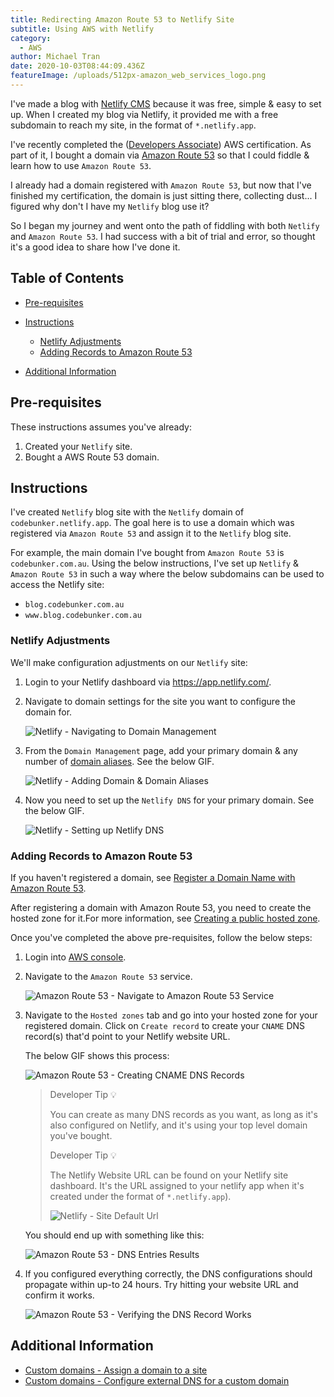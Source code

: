 ```yaml
---
title: Redirecting Amazon Route 53 to Netlify Site
subtitle: Using AWS with Netlify
category:
  - AWS
author: Michael Tran
date: 2020-10-03T08:44:09.436Z
featureImage: /uploads/512px-amazon_web_services_logo.png
---
```

I've made a blog with [Netlify CMS](https://www.netlifycms.org/docs/start-with-a-template/) because it was free, simple & easy to set up. When I created my blog via Netlify, it provided me with a free subdomain to reach my site, in the format of `*.netlify.app`.

I've recently completed the ([Developers Associate](https://aws.amazon.com/certification/certified-developer-associate/)) AWS certification. As part of it, I bought a domain via [Amazon Route 53](https://aws.amazon.com/route53/) so that I could fiddle & learn how to use `Amazon Route 53`.

I already had a domain registered with `Amazon Route 53`, but now that I've finished my certification, the domain is just sitting there, collecting dust... I figured why don't I have my `Netlify` blog use it?

So I began my journey and went onto the path of fiddling with both `Netlify` and `Amazon Route 53`. I had success with a bit of trial and error, so thought it's a good idea to share how I've done it.

<!-- omit in toc -->

## Table of Contents

* [Pre-requisites](#pre-requisites)
* [Instructions](#instructions)

  * [Netlify Adjustments](#netlify-adjustments)
  * [Adding Records to Amazon Route 53](#adding-records-to-amazon-route-53)
* [Additional Information](#additional-information)

## Pre-requisites

These instructions assumes you've already:

1. Created your `Netlify` site.
2. Bought a AWS Route 53 domain.

## Instructions

I've created `Netlify` blog site with the `Netlify` domain of `codebunker.netlify.app`. The goal here is to use a domain which was registered via `Amazon Route 53` and assign it to the `Netlify` blog site.

For example, the main domain I've bought from `Amazon Route 53` is `codebunker.com.au`. Using the below instructions, I've set up `Netlify` & `Amazon Route 53` in such a way where the below subdomains can be used to access the Netlify site:

* `blog.codebunker.com.au`
* `www.blog.codebunker.com.au`

### Netlify Adjustments

We'll make configuration adjustments on our `Netlify` site:

1. Login to your Netlify dashboard via <https://app.netlify.com/>.
2. Navigate to domain settings for the site you want to configure the domain for.

   ![Netlify - Navigating to Domain Management](/uploads/netlify-navigating-to-domain-management.gif "Netlify - Navigating to Domain Management")
3. From the `Domain Management` page, add your primary domain & any number of [domain aliases](https://docs.netlify.com/domains-https/custom-domains/#definitions). See the below GIF.

   ![Netlify - Adding Domain & Domain Aliases](/uploads/netlify-adding-domain-domain-aliases.gif "Netlify - Adding Domain & Domain Aliases")
4. Now you need to set up the `Netlify DNS` for your primary domain. See the below GIF.

   ![Netlify - Setting up Netlify DNS](/uploads/netlify-setting-up-netlify-dns.gif "Netlify - Setting up Netlify DNS")

### Adding Records to Amazon Route 53

If you haven't registered a domain, see [Register a Domain Name with Amazon Route 53](https://aws.amazon.com/getting-started/hands-on/get-a-domain/).

After registering a domain with Amazon Route 53, you need to create the hosted zone for it.For more information, see [Creating a public hosted zone](https://docs.aws.amazon.com/Route53/latest/DeveloperGuide/CreatingHostedZone.html).

Once you've completed the above pre-requisites, follow the below steps:

1. Login into [AWS console](https://console.aws.amazon.com/console/home?nc2=h_ct&src=header-signin).
2. Navigate to the `Amazon Route 53` service.

   ![Amazon Route 53 - Navigate to Amazon Route 53 Service](/uploads/amazon-route-53-navigate-to-amazon-route-53.gif "Amazon Route 53 - Navigate to Amazon Route 53 Service")
3. Navigate to the `Hosted zones` tab and go into your hosted zone for your registered domain. Click on `Create record` to create your `CNAME` DNS record(s) that'd point to your Netlify website URL.

   The below GIF shows this process:

   ![Amazon Route 53 - Creating CNAME DNS Records](/uploads/amazon-route-53-creating-cname-dns-records.gif "Amazon Route 53 - Creating CNAME DNS Records")

   > Developer Tip 💡
   >
   > You can create as many DNS records as you want, as long as it's also configured on Netlify, and it's using your top level domain you've bought.
   >
   > Developer Tip 💡
   >
   > The Netlify Website URL can be found on your Netlify site dashboard. It's the URL assigned to your netlify app when it's created under the format of `*.netlify.app`).
   >
   > ![Netlify - Site Default Url](/uploads/netlify-site-default-url.jpg "Netlify - Site Default Url")

   You should end up with something like this:

   ![Amazon Route 53 - DNS Entries Results](/uploads/amazon-route-53-dns-entries-results.jpg "Amazon Route 53 - DNS Entries Results")
4. If you configured everything correctly, the DNS configurations should propagate within up-to 24 hours. Try hitting your website URL and confirm it works.

   ![Amazon Route 53 - Verifying the DNS Record Works](/uploads/amazon-route-53-verifying-the-dns-record-works.jpg "Amazon Route 53 - Verifying the DNS Record Works")

## Additional Information

* [Custom domains - Assign a domain to a site](https://docs.netlify.com/domains-https/custom-domains/#assign-a-domain-to-a-site)
* [Custom domains - Configure external DNS for a custom domain](https://docs.netlify.com/domains-https/custom-domains/configure-external-dns)